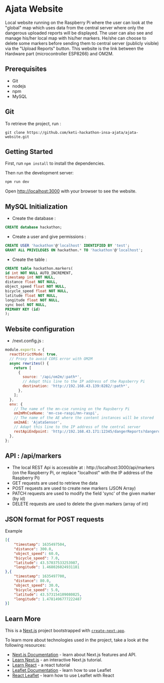 # Ajata Website

Local website running on the Raspberry Pi where the user can look at the "global" map which uses data from the central server where only the dangerous uploaded reports will be displayed. The user can also see and manage his/her local map with his/her markers. He/she can choose to delete some markers before sending them to central server (publicly visible) via the "Upload Reports" button. This website is the link between the Hardware part (microcontroller ESP8266) and OM2M.

## Prerequisites
  * Git
  * nodejs
  * npm
  * MySQL

## Git

To retrieve the project, run :
```
git clone https://github.com/keti-hackathon-insa-ajata/ajata-website.git
```

## Getting Started

First, run ```npm install``` to install the dependencies.

Then run the development server:

```bash
npm run dev
```

Open [http://localhost:3000](http://localhost:3000) with your browser to see the website.

## MySQL Initialization

- Create the database : 
```sql
CREATE database hackathon;
```

- Create a user and give permissions : 
```sql
CREATE USER 'hackathon'@'localhost' IDENTIFIED BY 'test';
GRANT ALL PRIVILEGES ON hackathon.* TO 'hackathon'@'localhost';
```

- Create the table : 
```sql
CREATE table hackathon.markers(
id int NOT NULL AUTO_INCREMENT,
timestamp int NOT NULL,
distance float NOT NULL,
object_speed float NOT NULL,
bicycle_speed float NOT NULL,
latitude float NOT NULL,
longitude float NOT NULL,
sync bool NOT NULL,
PRIMARY KEY (id)
);
```

## Website configuration

  * /next.config.js :
```js
module.exports = {
  reactStrictMode: true,
  // Proxy to avoid CORS error with OM2M
  async rewrites() {
    return [
      {
        source: '/api/om2m/:path*',
        // Adapt this line to the IP address of the Rapsberry Pi
        destination: 'http://192.168.43.139:8282/:path*',
      },
    ];
  },
  env: {
    // The name of the mn-cse running on the Rapsberry Pi
    om2mMnCseName: 'mn-cse-raspi/mn-raspi',
    // The name of the AE where the content instances will be stored
    om2mAE: 'AjataSensor',
    // Adapt this line to the IP address of the central server
    restApiEndpoint: 'http://192.168.43.171:12345/dangerReports?dangerous=true',
  },
};
```


## API : /api/markers
  * The local REST Api is accessible at : http://localhost:3000/api/markers (on the Raspberry Pi, or replace "localhost" with the IP address of the Raspberry Pi)
  * GET requests are used to retrieve the data
  * POST requests are used to create new markers (JSON Array)
  * PATCH requests are used to modify the field 'sync' of the given marker (by id)
  * DELETE requests are used to delete the given markers (array of int)

## JSON format for POST requests
Example
```json
[{
    "timestamp": 1635497504,
    "distance": 300.0,
    "object_speed": 60.0,
    "bicycle_speed": 7.0,
    "latitude": 43.57037533253987,
    "longitude": 1.468026024931181
},{
    "timestamp": 1635497700,
    "distance": 80.0,
    "object_speed": 30.0,
    "bicycle_speed": 5.0,
    "latitude": 43.573154109080825,
    "longitude": 1.4781496777222487
}]
```

## Learn More

This is a [Next.js](https://nextjs.org/) project bootstrapped with [`create-next-app`](https://github.com/vercel/next.js/tree/canary/packages/create-next-app).

To learn more about technologies used in the project, take a look at the following resources:

- [Next.js Documentation](https://nextjs.org/docs) - learn about Next.js features and API.
- [Learn Next.js](https://nextjs.org/learn) - an interactive Next.js tutorial.
- [Learn React](https://reactjs.org/docs/getting-started.html#learn-react) - a react tutorial
- [Leaflet Documentation](https://leafletjs.com/reference-1.7.1.html) - learn how to use Leaflet
- [React Leaflet](https://react-leaflet.js.org/docs/start-introduction/) - learn how to use Leaflet with React

